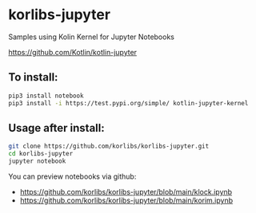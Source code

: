 # korlibs-jupyter

Samples using Kolin Kernel for Jupyter Notebooks

<https://github.com/Kotlin/kotlin-jupyter>

## To install:

```bash
pip3 install notebook
pip3 install -i https://test.pypi.org/simple/ kotlin-jupyter-kernel
```

## Usage after install:

```bash
git clone https://github.com/korlibs/korlibs-jupyter.git
cd korlibs-jupyter
jupyter notebook
```

You can preview notebooks via github:
* <https://github.com/korlibs/korlibs-jupyter/blob/main/klock.ipynb>
* <https://github.com/korlibs/korlibs-jupyter/blob/main/korim.ipynb>
